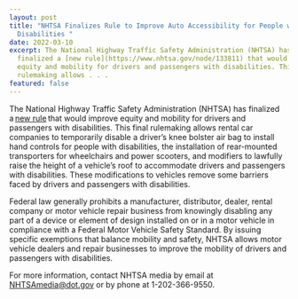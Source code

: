```yaml
---
layout: post
title: "NHTSA Finalizes Rule to Improve Auto Accessibility for People with
  Disabilities "
date: 2022-03-10
excerpt: The National Highway Traffic Safety Administration (NHTSA) has
  finalized a [new rule](https://www.nhtsa.gov/node/133811) that would improve
  equity and mobility for drivers and passengers with disabilities. This final
  rulemaking allows . . .
featured: false
---
```

The National Highway Traffic Safety Administration (NHTSA) has finalized a [new rule](https://www.nhtsa.gov/node/133811) that would improve equity and mobility for drivers and passengers with disabilities. This final rulemaking allows rental car companies to temporarily disable a driver’s knee bolster air bag to install hand controls for people with disabilities, the installation of rear-mounted transporters for wheelchairs and power scooters, and modifiers to lawfully raise the height of a vehicle’s roof to accommodate drivers and passengers with disabilities. These modifications to vehicles remove some barriers faced by drivers and passengers with disabilities.  

Federal law generally prohibits a manufacturer, distributor, dealer, rental company or motor vehicle repair business from knowingly disabling any part of a device or element of design installed on or in a motor vehicle in compliance with a Federal Motor Vehicle Safety Standard. By issuing specific exemptions that balance mobility and safety, NHTSA allows motor vehicle dealers and repair businesses to improve the mobility of drivers and passengers with disabilities. 

For more information, contact NHTSA media by email at NHTSAmedia@dot.gov or by phone at 1-202-366-9550.